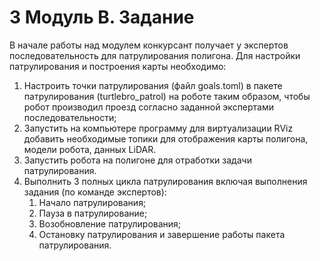 # 3 Модуль В. Задание

В начале работы над модулем конкурсант получает у экспертов последовательность для патрулирования полигона. Для настройки патрулирования и построения карты необходимо:

1. Настроить точки патрулирования (файл goals.toml) в пакете патрулирования (turtlebro\_patrol) на роботе таким образом, чтобы робот производил проезд согласно заданной экспертами последовательности;
2. Запустить на компьютере программу для виртуализации RViz добавить необходимые топики для отображения карты полигона, модели робота, данных LiDAR.
3. Запустить робота на полигоне для отработки задачи патрулирования.
4. Выполнить 3 полных цикла патрулирования включая выполнения задания (по команде экспертов):
   1. Начало патрулирования;
   2. Пауза в патрулирование;
   3. Возобновление патрулирования;
   4. Остановку патрулирования и завершение работы пакета патрулирования.
